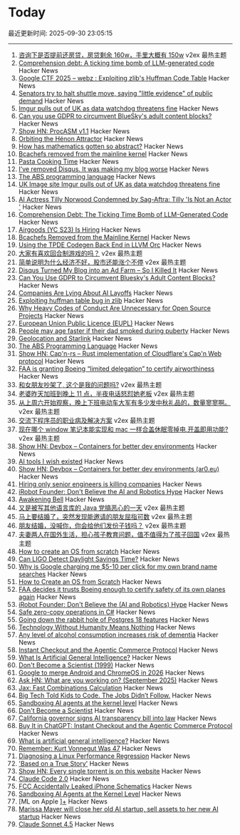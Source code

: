 # Today

最近更新时间: 2025-09-30 23:05:15

--- 
1. [咨询下是否提前还房贷，房贷剩余 160w，手里大概有 150w](https://www.v2ex.com/t/1162827) v2ex 最热主题
2. [Comprehension debt: A ticking time bomb of LLM-generated code](https://codemanship.wordpress.com/2025/09/30/comprehension-debt-the-ticking-time-bomb-of-llm-generated-code/) Hacker News
3. [Google CTF 2025 – webz : Exploiting zlib's Huffman Code Table](https://velog.io/@0range1337/CTF-Google-CTF-2025-webz-Exploiting-zlibs-Huffman-Code-Table-English) Hacker News
4. [Senators try to halt shuttle move, saying "little evidence" of public demand](https://arstechnica.com/space/2025/09/senators-to-appropriators-leave-space-shuttle-discovery-in-smithsonian/) Hacker News
5. [Imgur pulls out of UK as data watchdog threatens fine](https://www.express.co.uk/news/uk/2115228/image-site-imgur-pulls-out) Hacker News
6. [Can you use GDPR to circumvent BlueSky's adult content blocks?](https://shkspr.mobi/blog/2025/09/can-you-use-gdpr-to-circumvent-blueskys-adult-content-blocks/) Hacker News
7. [Show HN: ProcASM v1.1](https://procasm.temware.site/) Hacker News
8. [Orbiting the Hénon Attractor](https://observablehq.com/@yurivish/orbiting-the-henon-attractor) Hacker News
9. [How has mathematics gotten so abstract?](https://lcamtuf.substack.com/p/how-has-mathematics-gotten-so-abstract) Hacker News
10. [Bcachefs removed from the mainline kernel](https://lwn.net/Articles/1040120/) Hacker News
11. [Pasta Cooking Time](https://www.jefftk.com/p/pasta-cooking-time) Hacker News
12. [I’ve removed Disqus. It was making my blog worse](https://ryansouthgate.com/goodbye-disqus/) Hacker News
13. [The ABS programming language](https://www.abs-lang.org/) Hacker News
14. [UK Image site Imgur pulls out of UK as data watchdog threatens fine](https://www.express.co.uk/news/uk/2115228/image-site-imgur-pulls-out) Hacker News
15. [AI Actress Tilly Norwood Condemned by Sag-Aftra: Tilly 'Is Not an Actor '](https://variety.com/2025/film/news/sag-aftra-tilly-norwood-ai-actress-1236534779/) Hacker News
16. [Comprehension Debt: The Ticking Time Bomb of LLM-Generated Code](https://codemanship.wordpress.com/2025/09/30/comprehension-debt-the-ticking-time-bomb-of-llm-generated-code/) Hacker News
17. [Airgoods (YC S23) Is Hiring](https://airgoods.com/careers?utm_source=hacker_news) Hacker News
18. [Bcachefs Removed from the Mainline Kernel](https://lwn.net/Articles/1040120/) Hacker News
19. [Using the TPDE Codegen Back End in LLVM Orc](https://weliveindetail.github.io/blog/post/2025/09/30/tpde-in-llvm-orc.html) Hacker News
20. [大家有喜欢回合制游戏的吗？](https://www.v2ex.com/t/1162854) v2ex 最热主题
21. [简单说明为什么经济不好，股市还能涨个不停](https://www.v2ex.com/t/1162806) v2ex 最热主题
22. [Disqus Turned My Blog into an Ad Farm – So I Killed It](https://ryansouthgate.com/goodbye-disqus/) Hacker News
23. [Can You Use GDPR to Circumvent Bluesky's Adult Content Blocks?](https://shkspr.mobi/blog/2025/09/can-you-use-gdpr-to-circumvent-blueskys-adult-content-blocks/) Hacker News
24. [Companies Are Lying About AI Layoffs](https://huijzer.xyz/posts/111/companies-are-lying-about-ai-layoffs) Hacker News
25. [Exploiting huffman table bug in zlib](https://velog.io/@0range1337/CTF-Google-CTF-2025-webz-Exploiting-zlibs-Huffman-Code-Table-English) Hacker News
26. [Why Heavy Codes of Conduct Are Unnecessary for Open Source Projects](https://shujisado.org/2025/09/30/why-heavy-codes-of-conduct-are-unnecessary-for-most-open-source-projects/) Hacker News
27. [European Union Public Licence (EUPL)](https://eupl.eu/) Hacker News
28. [People may age faster if their dad smoked during puberty](https://www.ersnet.org/news-and-features/news/people-may-age-faster-if-their-dad-smoked-during-puberty/) Hacker News
29. [Geolocation and Starlink](https://www.potaroo.net/ispcol/2025-09/starlinkgeo.html) Hacker News
30. [The ABS Programming Language](https://www.abs-lang.org/) Hacker News
31. [Show HN: Cap'n-rs – Rust implementation of Cloudflare's Cap'n Web protocol](https://github.com/currentspace/capn-rs) Hacker News
32. [FAA is granting Boeing “limited delegation” to certify airworthiness](https://www.theregister.com/2025/09/29/faa_decides_it_trusts_boeing/) Hacker News
33. [和女朋友吵架了, 这个是我的问题吗?](https://www.v2ex.com/t/1162864) v2ex 最热主题
34. [老婆昨天加班到晚上 11 点，半夜电话怒怼她老板](https://www.v2ex.com/t/1162811) v2ex 最热主题
35. [从上周六开始观察，晚上下班电动车大军有多少发中秋礼品的，数量寥寥啊。](https://www.v2ex.com/t/1162776) v2ex 最热主题
36. [交流下程序员的职业病及解决方案](https://www.v2ex.com/t/1162773) v2ex 最热主题
37. [现在哪个 window 笔记本能实现和 mac 一样合盖休眠零掉电,开盖即用功能?](https://www.v2ex.com/t/1162761) v2ex 最热主题
38. [Show HN: Devbox – Containers for better dev environments](https://devbox.ar0.eu/) Hacker News
39. [AI tools I wish existed](https://sharif.io/28-ideas-2025) Hacker News
40. [Show HN: Devbox – Containers for better dev environments (ar0.eu)](https://devbox.ar0.eu/) Hacker News
41. [Hiring only senior engineers is killing companies](https://workweave.dev/blog/hiring-only-senior-engineers-is-killing-companies) Hacker News
42. [iRobot Founder: Don't Believe the AI and Robotics Hype](https://crazystupidtech.com/2025/09/29/irobot-founder-dont-believe-the-ai-robotics-hype/) Hacker News
43. [Awakening Bell](https://awakeningbell.org/) Hacker News
44. [又是被写其他语言库的 Java 党搞恶心的一天](https://www.v2ex.com/t/1162789) v2ex 最热主题
45. [马上要结婚了，突然发现能邀请的朋友屈指可数](https://www.v2ex.com/t/1162785) v2ex 最热主题
46. [朋友结婚，没喊你，你会给他们发份子钱吗？](https://www.v2ex.com/t/1162778) v2ex 最热主题
47. [夫妻两人在国外生活，担心孩子教育问题，值不值得为了孩子回国](https://www.v2ex.com/t/1162760) v2ex 最热主题
48. [How to create an OS from scratch](https://github.com/cfenollosa/os-tutorial) Hacker News
49. [Can LIGO Detect Daylight Savings Time?](https://arxiv.org/abs/2509.11849) Hacker News
50. [Why is Google charging me $5-10 per click for my own brand name searches](https://news.ycombinator.com/item?id=45420751) Hacker News
51. [How to Create an OS from Scratch](https://github.com/cfenollosa/os-tutorial) Hacker News
52. [FAA decides it trusts Boeing enough to certify safety of its own planes again](https://www.theregister.com/2025/09/29/faa_decides_it_trusts_boeing/) Hacker News
53. [iRobot Founder: Don't Believe the (AI and Robotics) Hype](https://crazystupidtech.com/2025/09/29/irobot-founder-dont-believe-the-ai-robotics-hype/) Hacker News
54. [Safe zero-copy operations in C#](https://ssg.dev/safe-zero-copy-operations-in-c/) Hacker News
55. [Going down the rabbit hole of Postgres 18 features](https://xata.io/blog/going-down-the-rabbit-hole-of-postgres-18-features) Hacker News
56. [Technology Without Humanity Means Nothing](https://moneo.com.tr/blog/technology-without-humanity-means-nothing) Hacker News
57. [Any level of alcohol consumption increases risk of dementia](https://www.ox.ac.uk/news/2025-09-24-any-level-alcohol-consumption-increases-risk-dementia) Hacker News
58. [Instant Checkout and the Agentic Commerce Protocol](https://openai.com/index/buy-it-in-chatgpt/) Hacker News
59. [What Is Artificial General Intelligence?](https://arxiv.org/abs/2503.23923) Hacker News
60. [Don't Become a Scientist (1999)](https://yangxiao.cs.ua.edu/Don%27t%20Become%20a%20Scientist!.htm) Hacker News
61. [Google to merge Android and ChromeOS in 2026](https://www.theregister.com/2025/09/25/google_android_chromeos/) Hacker News
62. [Ask HN: What are you working on? (September 2025)](https://news.ycombinator.com/item?id=45418675) Hacker News
63. [Jax: Fast Combinations Calculation](https://github.com/phoenicyan/combinadics) Hacker News
64. [Big Tech Told Kids to Code. The Jobs Didn’t Follow.](https://www.nytimes.com/2025/09/29/podcasts/the-daily/big-tech-told-kids-to-code-the-jobs-didnt-follow.html) Hacker News
65. [Sandboxing AI agents at the kernel level](https://www.greptile.com/blog/sandboxing-agents-at-the-kernel-level) Hacker News
66. [Don't Become a Scientist](https://yangxiao.cs.ua.edu/Don%27t%20Become%20a%20Scientist!.htm) Hacker News
67. [California governor signs AI transparency bill into law](https://www.gov.ca.gov/2025/09/29/governor-newsom-signs-sb-53-advancing-californias-world-leading-artificial-intelligence-industry/) Hacker News
68. [Buy It in ChatGPT: Instant Checkout and the Agentic Commerce Protocol](https://openai.com/index/buy-it-in-chatgpt/) Hacker News
69. [What is artificial general intelligence?](https://arxiv.org/abs/2503.23923) Hacker News
70. [Remember: Kurt Vonnegut Was 47](https://www.joanwestenberg.com/p/remember-kurt-vonnegut-was-47) Hacker News
71. [Diagnosing a Linux Performance Regression](https://automattic.com/2024/03/14/systems-report-linux-performance-regression/) Hacker News
72. ['Based on a True Story'](https://informationisbeautiful.net/visualizations/based-on-a-true-true-story/) Hacker News
73. [Show HN: Every single torrent is on this website](https://infohash.lol/) Hacker News
74. [Claude Code 2.0](https://www.npmjs.com/package/@anthropic-ai/claude-code) Hacker News
75. [FCC Accidentally Leaked iPhone Schematics](https://www.engadget.com/big-tech/fcc-accidentally-leaked-iphone-schematics-potentially-giving-rivals-a-peek-at-company-secrets-154551807.html) Hacker News
76. [Sandboxing AI Agents at the Kernel Level](https://www.greptile.com/blog/sandboxing-agents-at-the-kernel-level) Hacker News
77. [ML on Apple ][+](https://mdcramer.github.io/apple-2-blog/k-means/) Hacker News
78. [Marissa Mayer will close her old AI startup, sell assets to her new AI startup](https://techcrunch.com/2025/09/29/marissa-mayer-will-close-her-old-startup-sell-assets-to-her-new-startup/) Hacker News
79. [Claude Sonnet 4.5](https://www.anthropic.com/news/claude-sonnet-4-5) Hacker News
